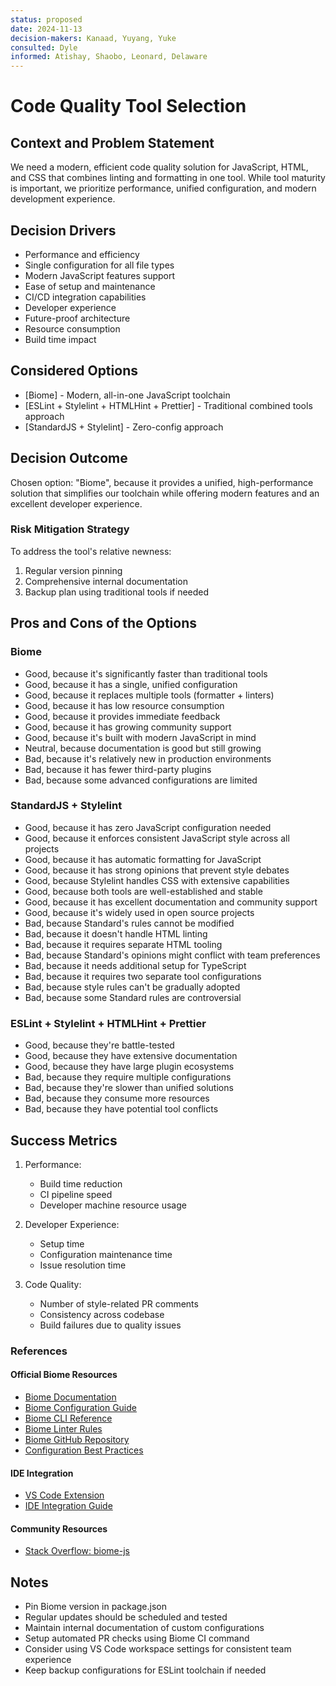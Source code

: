 ```yaml
---
status: proposed
date: 2024-11-13
decision-makers: Kanaad, Yuyang, Yuke
consulted: Dyle
informed: Atishay, Shaobo, Leonard, Delaware
---
```


# Code Quality Tool Selection

## Context and Problem Statement

We need a modern, efficient code quality solution for JavaScript, HTML, and CSS that combines linting and formatting in one tool. While tool maturity is important, we prioritize performance, unified configuration, and modern development experience.

## Decision Drivers

* Performance and efficiency
* Single configuration for all file types
* Modern JavaScript features support
* Ease of setup and maintenance
* CI/CD integration capabilities
* Developer experience
* Future-proof architecture
* Resource consumption
* Build time impact

## Considered Options

* [Biome] - Modern, all-in-one JavaScript toolchain
* [ESLint + Stylelint + HTMLHint + Prettier] - Traditional combined tools approach
* [StandardJS + Stylelint] - Zero-config approach

## Decision Outcome

Chosen option: "Biome", because it provides a unified, high-performance solution that simplifies our toolchain while offering modern features and an excellent developer experience.

### Risk Mitigation Strategy
To address the tool's relative newness:
1. Regular version pinning
2. Comprehensive internal documentation
3. Backup plan using traditional tools if needed

## Pros and Cons of the Options

### Biome
* Good, because it's significantly faster than traditional tools
* Good, because it has a single, unified configuration
* Good, because it replaces multiple tools (formatter + linters)
* Good, because it has low resource consumption
* Good, because it provides immediate feedback
* Good, because it has growing community support
* Good, because it's built with modern JavaScript in mind
* Neutral, because documentation is good but still growing
* Bad, because it's relatively new in production environments
* Bad, because it has fewer third-party plugins
* Bad, because some advanced configurations are limited

### StandardJS + Stylelint
* Good, because it has zero JavaScript configuration needed
* Good, because it enforces consistent JavaScript style across all projects
* Good, because it has automatic formatting for JavaScript
* Good, because it has strong opinions that prevent style debates
* Good, because Stylelint handles CSS with extensive capabilities
* Good, because both tools are well-established and stable
* Good, because it has excellent documentation and community support
* Good, because it's widely used in open source projects
* Bad, because Standard's rules cannot be modified
* Bad, because it doesn't handle HTML linting
* Bad, because it requires separate HTML tooling
* Bad, because Standard's opinions might conflict with team preferences
* Bad, because it needs additional setup for TypeScript
* Bad, because it requires two separate tool configurations
* Bad, because style rules can't be gradually adopted
* Bad, because some Standard rules are controversial

### ESLint + Stylelint + HTMLHint + Prettier
* Good, because they're battle-tested
* Good, because they have extensive documentation
* Good, because they have large plugin ecosystems
* Bad, because they require multiple configurations
* Bad, because they're slower than unified solutions
* Bad, because they consume more resources
* Bad, because they have potential tool conflicts

## Success Metrics

1. Performance:
   - Build time reduction
   - CI pipeline speed
   - Developer machine resource usage

2. Developer Experience:
   - Setup time
   - Configuration maintenance time
   - Issue resolution time

3. Code Quality:
   - Number of style-related PR comments
   - Consistency across codebase
   - Build failures due to quality issues

### References

#### Official Biome Resources
- [Biome Documentation](https://biomejs.dev/guides/getting-started/)
- [Biome Configuration Guide](https://biomejs.dev/guides/configure-biome/)
- [Biome CLI Reference](https://biomejs.dev/reference/cli/)
- [Biome Linter Rules](https://biomejs.dev/linter/rules/)
- [Biome GitHub Repository](https://github.com/biomejs/biome)
- [Configuration Best Practices](https://biomejs.dev/formatter/option-philosophy/)

#### IDE Integration
- [VS Code Extension](https://marketplace.visualstudio.com/items?itemName=biomejs.biome)
- [IDE Integration Guide](https://biomejs.dev/reference/vscode/)

#### Community Resources
- [Stack Overflow: biome-js](https://stackoverflow.com/questions/tagged/biome-js)


## Notes
- Pin Biome version in package.json
- Regular updates should be scheduled and tested
- Maintain internal documentation of custom configurations
- Setup automated PR checks using Biome CI command
- Consider using VS Code workspace settings for consistent team experience
- Keep backup configurations for ESLint toolchain if needed